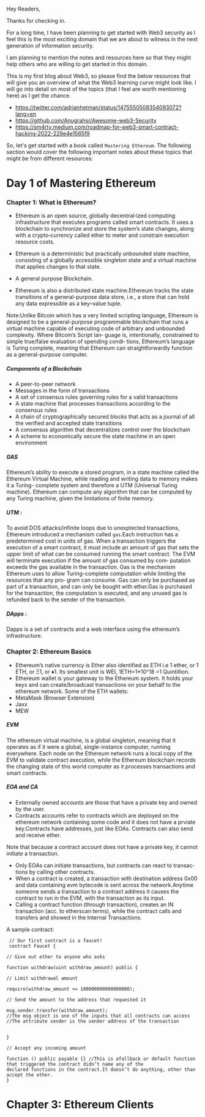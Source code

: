 
Hey Readers,

Thanks for checking in.

For a long time, I have been planning to get started with Web3 security as I feel this is the most exciting domain that we are about to witness in the next generation of information security.

I am planning to mention the notes and resources here so that they might help others who are willing to get started in this domain.

This is my first blog about Web3, so please find the below resources that will give you an overview of what the Web3 learning curve might look like. I will go into detail on most of the topics (that I feel are worth mentioning here) as I get the chance.

- https://twitter.com/adrianhetman/status/1475550508354093072?lang=en
- https://github.com/Anugrahsr/Awesome-web3-Security
- https://sm4rty.medium.com/roadmap-for-web3-smart-contract-hacking-2022-229e4e1565f9

So, let's get started with a book called `Mastering Ethereum`. The following section would cover the following important notes about these topics that might be from different resources: 

# Day 1 of Mastering Ethereum

### Chapter 1: What is Ethereum?

- Ethereum is an open source, globally decentral‐ized computing infrastructure that executes programs called smart contracts. It uses a blockchain to synchronize and store the system’s state changes, along with a crypto‐currency called ether to meter and constrain execution resource costs.

- Ethereum is a deterministic but practically unbounded state machine, consisting of a globally accessible singleton state and a virtual machine that applies changes to that state.
- A general purpose Blockchain.
- Ethereum is also a distributed state machine.Ethereum tracks the state transitions of a general-purpose data
store, i.e., a store that can hold any data expressible as a key–value tuple.

Note:Unlike Bitcoin which has a very limited scripting language, Ethereum is designed to be a general-purpose programmable blockchain that runs a virtual machine capable of executing code of arbitrary and unbounded complexity. Where Bitcoin’s Script lan‐ guage is, intentionally, constrained to simple true/false evaluation of spending condi‐ tions, Ethereum’s language is Turing complete, meaning that Ethereum can straightforwardly function as a general-purpose computer.

##### Components of a Blockchain
- A peer-to-peer network
- Messages in the form of transactions
- A set of consensus rules governing rules for a valid transactions
- A state machine that processes transactions according to the consensus rules
- A chain of cryptographically secured blocks that acts as a journal of all the verified and accepted state transitions
- A consensus algorithm that decentralizes control over the blockchain
- A scheme to economically secure the state machine in an open environment

##### GAS 

Ethereum’s ability to execute a stored program, in a state machine called the Ethereum Virtual Machine, while reading and writing data to memory makes it a Turing- complete system and therefore a UTM (Universal Turing machine). Ethereum can compute any algorithm that can be computed by any Turing machine, given the limitations of finite memory.

##### UTM : 

To avoid DOS attacks/infinite loops due to unexptected transactions, Ethereum introduced a mechanism called `gas`.Each instruction has a predetermined cost in units of gas. When a transaction triggers the execution of a smart contract, it must include an amount of gas that sets the upper limit of what can be consumed running the smart contract. The EVM will terminate execution if the amount of gas consumed by com‐ putation exceeds the gas available in the transaction. Gas is the mechanism Ethereum uses to allow Turing-complete computation while limiting the resources that any pro‐ gram can consume.
Gas can only be purchased as part of a transaction, and can only be bought with ether.Gas is purchased for the transaction, the computation is executed, and any unused gas is refunded back to the sender of the transaction.


##### DApps :  
Dapps is a set of contracts and a web interface using the ethereum’s infrastructure.


### Chapter 2: Ethereum Basics
- Ethereum’s native currency is Ether also identified as ETH i.e 1 ether, or 1 ETH, or Ξ1, or ♦1. Its smallest unit is WEI, 1ETH=1*10^18 =1 Quintillion.
- Ethereum wallet is your gateway to the Ethereum system. It holds your keys and can create/broadcast transactions on your behalf to the ethereum network.
Some of the ETH wallets:
- MetaMask (Browser Extension)
- Jaxx
- MEW


##### EVM
The ethereum virtual machine, is a global singleton, meaning that it operates as if it were a global, single-instance computer, running everywhere. Each node on the Ethereum network runs a local copy of the EVM to validate contract execution, while the Ethereum blockchain records the changing state of this world computer as it processes transactions and smart contracts.

##### EOA and CA
- Externally owned accounts are those that have a private key and owned by the user.
- Contracts accounts refer to contracts which are deployed on the ethereum network containing some code and it does not have a prviate key.Contracts have addresses, just like EOAs. Contracts can also send and receive ether.

Note that because a contract account does not have a private key, it cannot initiate a transaction.
- Only EOAs can initiate transactions, but contracts can react to transac‐ tions by calling other contracts.
- When a contract is created, a transaction with destination address 0x00 and data containing evm bytecode is sent across the network.Anytime someone sends a transaction to a contract address it causes the contract to run in the EVM, with the transaction as its input.
- Calling a contract function (through transaction), creates an IN transaction (acc. to etherscan terms), while the contract calls and transfers and showed in the Internal Transactions.

A sample contract:
```
 // Our first contract is a faucet!
 contract Faucet {

// Give out ether to anyone who asks

function withdraw(uint withdraw_amount) public {

// Limit withdrawal amount

require(withdraw_amount <= 100000000000000000);

// Send the amount to the address that requested it

msg.sender.transfer(withdraw_amount);
//The msg object is one of the inputs that all contracts can access
//The attribute sender is the sender address of the transaction


}

// Accept any incoming amount

function () public payable {} //This is afallback or default function that triggered the contract didn’t name any of the 
declared functions in the contract.It doesn’t do anything, other than accept the ether.
}
```

# Chapter 3: Ethereum Clients

